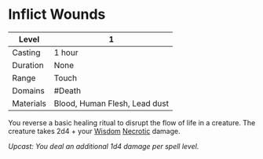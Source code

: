 # Inflict Wounds

| Level     | 1                             |
| --------- | ----------------------------- |
| Casting   | 1 hour                        |
| Duration  | None                          |
| Range     | Touch                         |
| Domains   | #Death                        |
| Materials | Blood, Human Flesh, Lead dust |

You reverse a basic healing ritual to disrupt the flow of life in a creature. The creature takes 2d4 + your [Wisdom](../../../../Player%20Character%20Components/Chosen%20Statistics/Wisdom.md) [Necrotic](../../../../Damage%20Types/Necrotic.md) damage.

*Upcast: You deal an additional 1d4 damage per spell level.*